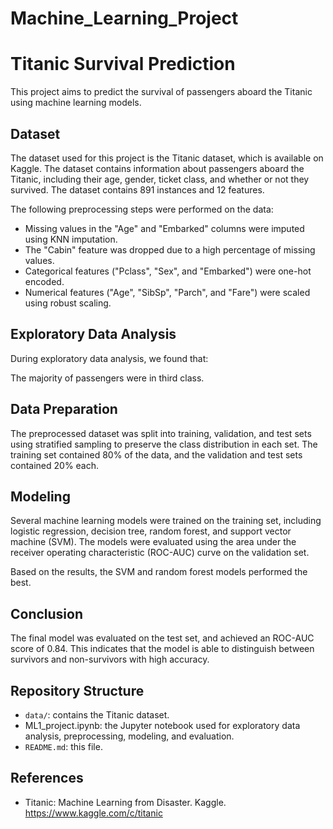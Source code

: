 # Machine_Learning_Project
# Titanic Survival Prediction

This project aims to predict the survival of passengers aboard the Titanic using machine learning models.

## Dataset

The dataset used for this project is the Titanic dataset, which is available on Kaggle. The dataset contains information about passengers aboard the Titanic, including their age, gender, ticket class, and whether or not they survived. The dataset contains 891 instances and 12 features. 

The following preprocessing steps were performed on the data:

- Missing values in the "Age" and "Embarked" columns were imputed using KNN imputation.
- The "Cabin" feature was dropped due to a high percentage of missing values.
- Categorical features ("Pclass", "Sex", and "Embarked") were one-hot encoded.
- Numerical features ("Age", "SibSp", "Parch", and "Fare") were scaled using robust scaling.

## Exploratory Data Analysis

During exploratory data analysis, we found that:

The majority of passengers were in third class.



## Data Preparation

The preprocessed dataset was split into training, validation, and test sets using stratified sampling to preserve the class distribution in each set. The training set contained 80% of the data, and the validation and test sets contained 20% each.

## Modeling

Several machine learning models were trained on the training set, including logistic regression, decision tree, random forest, and support vector machine (SVM). The models were evaluated using the area under the receiver operating characteristic (ROC-AUC) curve on the validation set. 

Based on the results, the SVM and random forest models performed the best. 

## Conclusion

The final model was evaluated on the test set, and achieved an ROC-AUC score of 0.84. This indicates that the model is able to distinguish between survivors and non-survivors with high accuracy. 
## Repository Structure

- `data/`: contains the Titanic dataset.
- ML1_project.ipynb:  the Jupyter notebook used for exploratory data analysis, preprocessing, modeling, and evaluation.
- `README.md`: this file.

## References

- Titanic: Machine Learning from Disaster. Kaggle. https://www.kaggle.com/c/titanic

